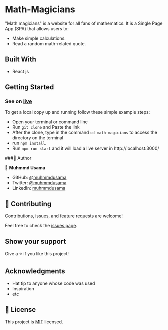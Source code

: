 # Math-Magicians

"Math magicians" is a website for all fans of mathematics. It is a Single Page App (SPA) that allows users to:
- Make simple calculations.
- Read a random math-related quote.

## Built With

- React js

## Getting Started
### See on [live](https://dynamic-lokum-fbeeab.netlify.app/)


To get a local copy up and running follow these simple example steps:

- Open your terminal or command line
- Run `git clone` and Paste the link
- After the clone, type in the command `cd math-magicians` to access the directory on the terminal
- run `npm install`.
- Run `npm run start` and it will load a live server in http://localhost:3000/

###👤 Author

👤 **Muhmmd Usama** 
- GitHub: [@muhmmdusama](https://github.com/muhmmdusama)
- Twitter: [@muhmmdusama](https://twitter.com/muhmmdusama)
- LinkedIn: [muhmmdusama](https://linkedin.com/in/muhmmdusama)

## 🤝 Contributing

Contributions, issues, and feature requests are welcome!

Feel free to check the [issues page](https://github.com/MuhmmdUsama/Math-Magicians/issues).

## Show your support

Give a ⭐️ if you like this project!

## Acknowledgments

- Hat tip to anyone whose code was used
- Inspiration
- etc

## 📝 License

This project is [MIT](./MIT.md) licensed.